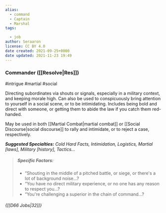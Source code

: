 ```yaml
---
alias:
  - command
  - Captain
  - Marshal
tags:

  - job
author: Seraaron
license: CC BY 4.0
date created: 2021-09-25+0000
date updated: 2021-11-23 19:49
---
```


### Commander ([[Resolve|Res]])

#intrigue #martial #social

Directing subordinates via shouts or signals, especially in a military context, and keeping morale high. Can also be used to conspicuously bring attention to yourself in a social scene, or to be intimidating. Includes being bold and direct with someone, or getting them to abide the law if you catch them red-handed.

May be used in both [[Martial Combat|martial combat]] or [[Social Discourse|social discourse]] to rally and intimidate, or to reject a case, respectively.

_**Suggested Specialties:** Cold Hard Facts, Intimidation, Logistics, Martial [laws], Military [history], Tactics..._

> ##### Specific Factors:
>
> - “Shouting in the middle of a pitched battle, or siege, or there's a lot of background noise...?
> - “You have no direct military experience, or no one has any reason to respect you...?
> - “You're challenging a superior in the chain of command...?

###### {[[D66 Jobs|32]]}
